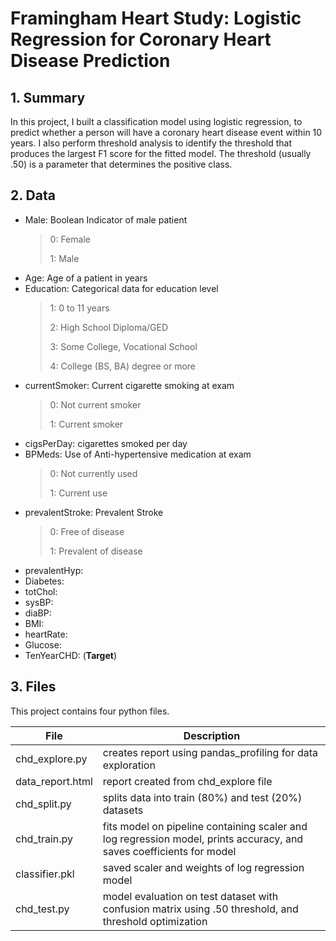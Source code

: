 # Framingham Heart Study: Logistic Regression for Coronary Heart Disease Prediction

## 1. Summary
In this project, I built a classification model using logistic regression, to predict whether a person will have a coronary heart disease event within 10 years.
I also perform threshold analysis to identify the threshold that produces the largest F1 score for the fitted model. The threshold (usually .50) is a parameter that determines the positive class. 

## 2. Data
* Male: Boolean Indicator of male patient
  > 0: Female
  > 
  > 1: Male
* Age: Age of a patient in years
* Education: Categorical data for education level
  > 1: 0 to 11 years
  > 
  > 2: High School Diploma/GED
  > 
  > 3: Some College, Vocational School
  > 
  > 4: College (BS, BA) degree or more
* currentSmoker: Current cigarette smoking at exam
  > 0: Not current smoker
  > 
  > 1: Current smoker
* cigsPerDay: cigarettes smoked per day
* BPMeds: Use of Anti-hypertensive medication at exam
  > 0: Not currently used
  > 
  > 1: Current use
* prevalentStroke: Prevalent Stroke
  > 0: Free of disease
  > 
  > 1: Prevalent of disease
* prevalentHyp:
* Diabetes:
* totChol:
* sysBP:
* diaBP:
* BMI:
* heartRate:
* Glucose:
* TenYearCHD: (**Target**)

## 3. Files
This project contains four python files.

File            | Description
----------------|-----------------
chd_explore.py  | creates report using pandas_profiling for data exploration
data_report.html| report created from chd_explore file
chd_split.py    | splits data into train (80%) and test (20%) datasets 
chd_train.py    | fits model on pipeline containing scaler and log regression model, prints accuracy, and saves coefficients for model 
classifier.pkl  | saved scaler and weights of log regression model
chd_test.py     | model evaluation on test dataset with confusion matrix using .50 threshold, and threshold optimization 

